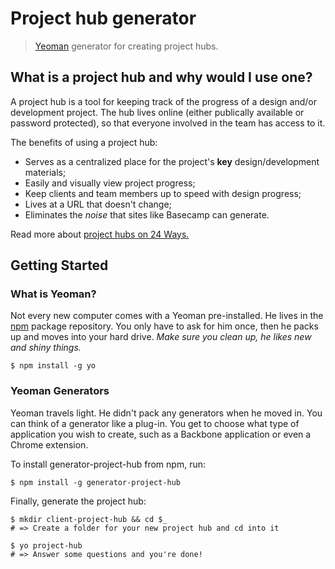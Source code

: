 # Project hub generator

> [Yeoman](http://yeoman.io) generator for creating project hubs.


## What is a project hub and why would I use one?
A project hub is a tool for keeping track of the progress of a design and/or development project. The hub lives online (either publically available or password protected), so that everyone involved in the team has access to it.

The benefits of using a project hub:
 - Serves as a centralized place for the project's **key** design/development materials;
 - Easily and visually view project progress;
 - Keep clients and team members up to speed with design progress;
 - Lives at a URL that doesn't change;
 - Eliminates the *noise* that sites like Basecamp can generate.

Read more about [project hubs on 24 Ways.](http://24ways.org/2013/project-hubs/)


## Getting Started

### What is Yeoman?

Not every new computer comes with a Yeoman pre-installed. He lives in the [npm](https://npmjs.org) package repository. You only have to ask for him once, then he packs up and moves into your hard drive. *Make sure you clean up, he likes new and shiny things.*

```
$ npm install -g yo
```

### Yeoman Generators

Yeoman travels light. He didn't pack any generators when he moved in. You can think of a generator like a plug-in. You get to choose what type of application you wish to create, such as a Backbone application or even a Chrome extension.

To install generator-project-hub from npm, run:

```
$ npm install -g generator-project-hub
```

Finally, generate the project hub:

```
$ mkdir client-project-hub && cd $_
# => Create a folder for your new project hub and cd into it

$ yo project-hub
# => Answer some questions and you're done!
```